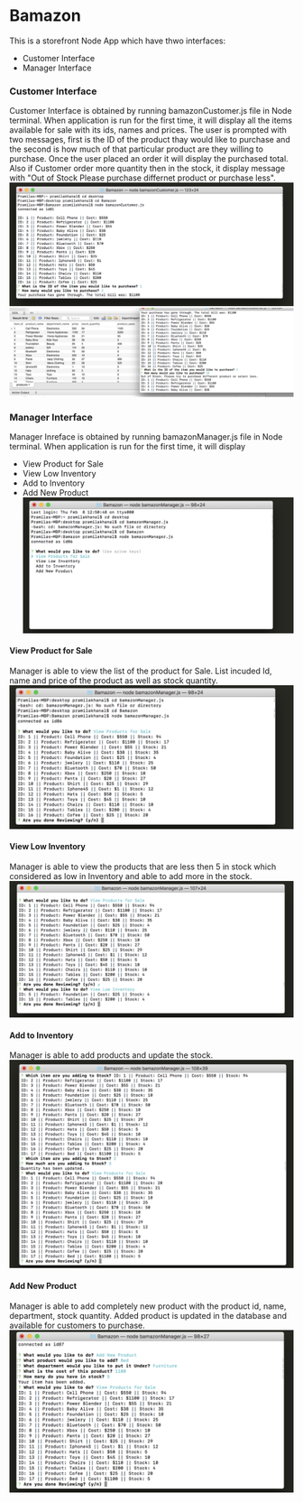 # Bamazon

This is a storefront Node App which have thwo interfaces:
* Customer Interface 
* Manager Interface


### Customer Interface
Customer Interface is obtained by running bamazonCustomer.js file in Node terminal. When application is run for the first time, it will display all the items available for sale with its ids, names and prices. The user is prompted with two messages, first is the ID of the product thay would like to purchase and the second is how much of that particular product are they willing to purchase. Once the user placed an order it will display the purchased total. Also if Customer order more quantity then in the stock, it display message with "Out of Stock Please purchase differnet product or purchase less". 
![ScreenShot-1](images/ScreenShot-1.png)
![ScreenShot-2](images/ScreenShot-2.png)


### Manager Interface
Manager Inreface is obtained by running bamazonManager.js file in Node terminal. When application is run for the first time, it will display
* View Product for Sale
* View Low Inventory
* Add to Inventory
* Add New Product
![ScreenShot-3](images/ScreenShot-3.png)

#### View Product for Sale
Manager is able to view the list of the product for Sale. List incuded Id, name and price of the product as well as stock quantity.
![ScreenShot-4](images/ScreenShot-4.png)

#### View Low Inventory
Manager is able to view the products that are less then 5 in stock which considered as low in Inventory and able to add more in the stock.
![ScreenShot-5](images/ScreenShot-5.png)

#### Add to Inventory
Manager is able to add products and update the stock.
![ScreenShot-6](images/ScreenShot-6.png)


#### Add New Product
Manager is able to add completely new product with the product id, name, department, stock quantity. Added product is updated in the database and available for customers to purchase.
![ScreenShot-7](images/ScreenShot-7.png)























































